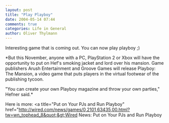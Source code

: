 ```yaml
---
layout: post
title: "Play Playboy"
date: 2004-05-14 07:44
comments: true
categories: Life in General
author: Oliver Thylmann
---
```



Interesting game that is coming out. You can now play playboy ;)

*But this November, anyone with a PC, PlayStation 2 or Xbox will have the opportunity to put on Hef's smoking jacket and lord over his mansion. Game publishers Arush Entertainment and Groove Games will release Playboy: The Mansion, a video game that puts players in the virtual footwear of the publishing tycoon.

&quot;You can create your own Playboy magazine and throw your own parties,&quot; Hefner said.*

Here is more: &lt;a title=&quot;Put on Your PJs and Run Playboy&quot; href=&quot;http://wired.com/news/games/0,2101,63435,00.html?tw=wn_tophead_8&quot;&gt;Wired News: Put on Your PJs and Run Playboy


